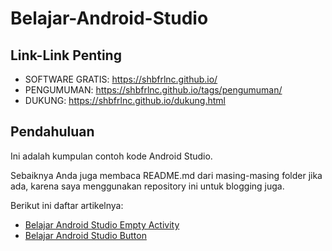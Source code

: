 # Belajar-Android-Studio

## Link-Link Penting

- SOFTWARE GRATIS: https://shbfrlnc.github.io/
- PENGUMUMAN: https://shbfrlnc.github.io/tags/pengumuman/
- DUKUNG: https://shbfrlnc.github.io/dukung.html

## Pendahuluan

Ini adalah kumpulan contoh kode Android Studio. 

Sebaiknya Anda juga membaca README.md dari masing-masing folder jika ada, karena saya menggunakan repository ini untuk blogging juga.

Berikut ini daftar artikelnya:

- [Belajar Android Studio Empty Activity](https://github.com/shbfrlnc/Belajar-Android-Studio/tree/main/belajar-android-studio-empty-activity)
- [Belajar Android Studio Button](https://github.com/shbfrlnc/Belajar-Android-Studio/tree/main/belajar-android-studio-button)